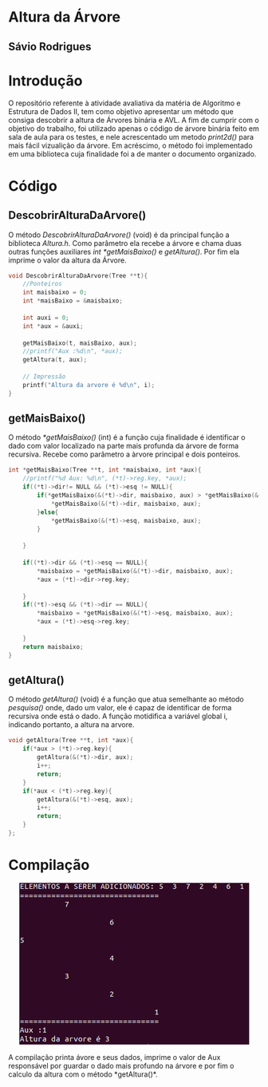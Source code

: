 # Altura da Árvore
Sávio Rodrigues
---
# Introdução
O repositório referente à atividade avaliativa da matéria de Algoritmo e Estrutura de Dados II, tem como objetivo apresentar um método que consiga descobrir a altura de Árvores binária e AVL. A fim de cumprir com o objetivo do trabalho, foi utilizado apenas o código de árvore binária feito em sala de aula para os testes, e nele acrescentado um metodo *print2d()* para mais fácil vizualição da árvore. Em acréscimo, o método foi implementado em uma biblioteca cuja finalidade foi a de manter o documento organizado. 

# Código
## DescobrirAlturaDaArvore()
O método *DescobrirAlturaDaArvore()* (void) é da principal função a biblioteca *Altura.h*. Como parâmetro ela recebe a árvore e chama duas outras funções auxiliares *int \*getMaisBaixo()* e *getAltura()*. Por fim ela imprime o valor da altura da Árvore.
```C
void DescobrirAlturaDaArvore(Tree **t){
	//Ponteiros
	int maisbaixo = 0;
	int *maisBaixo = &maisbaixo;

	int auxi = 0;
	int *aux = &auxi;

	getMaisBaixo(t, maisBaixo, aux);
	//printf("Aux :%d\n", *aux);
	getAltura(t, aux);

    // Impressão
	printf("Altura da arvore é %d\n", i);
}
```
## getMaisBaixo()
O método *\*getMaisBaixo()* (int) é a função cuja finalidade é identificar o dado com valor localizado na parte mais profunda da árvore de forma recursiva. Recebe como parâmetro a àrvore principal e dois ponteiros.
```C
int *getMaisBaixo(Tree **t, int *maisbaixo, int *aux){
	//printf("%d Aux: %d\n", (*t)->reg.key, *aux);
	if((*t)->dir!= NULL && (*t)->esq != NULL){
		if(*getMaisBaixo(&(*t)->dir, maisbaixo, aux) > *getMaisBaixo(&(*t)->esq, maisbaixo, aux)){
			*getMaisBaixo(&(*t)->dir, maisbaixo, aux);
		}else{
			*getMaisBaixo(&(*t)->esq, maisbaixo, aux);
		}

	}

	if((*t)->dir && (*t)->esq == NULL){
		*maisbaixo = *getMaisBaixo(&(*t)->dir, maisbaixo, aux);
		*aux = (*t)->dir->reg.key;

	}
	if((*t)->esq && (*t)->dir == NULL){
		*maisbaixo = *getMaisBaixo(&(*t)->esq, maisbaixo, aux);
		*aux = (*t)->esq->reg.key;

	}
	return maisbaixo;
}
```
## getAltura()
O método *getAltura()* (void) é a função que atua semelhante ao método *pesquisa()* onde, dado um valor, ele é capaz de identificar de forma recursiva onde está o dado. A função motidifica a variável global i, indicando portanto, a altura na arvore. 
```C
void getAltura(Tree **t, int *aux){
	if(*aux > (*t)->reg.key){
		getAltura(&(*t)->dir, aux); 
		i++;
		return;
	}
	if(*aux < (*t)->reg.key){
		getAltura(&(*t)->esq, aux);
		i++;
		return;
	}
};
```

# Compilação
<p align="center">
    <img src="Images/terminal.png" >
</p>
A compilação printa ávore e seus dados, imprime o valor de Aux responsável por guardar o dado mais profundo na árvore e por fim o calculo da altura com o método *getAltura()*.